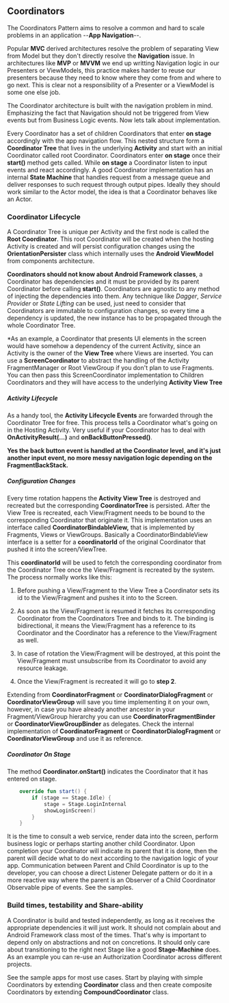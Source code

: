 
 ## Coordinators
  The Coordinators Pattern aims to resolve a common and hard to scale problems in an application 
  --**App Navigation**--.
  
  Popular **MVC** derived architectures resolve the problem of separating View from Model but 
  they don't directly resolve the **Navigation** issue. In architectures like **MVP** or **MVVM** 
  we end up writting Navigation logic in our Presenters or ViewModels, this practice makes harder 
  to reuse our presenters because they need to know where they come from and where to go next. This 
  is clear not a responsibility of a Presenter or a ViewModel is some one else job.
  
  The Coordinator architecture is built with the navigation problem in mind. Emphasizing the fact 
  that Navigation should not be triggered from View events but from Business Logic events. Now lets 
  talk about implementation.  
  
  Every Coordinator has a set of children Coordinators that enter **on stage** accordingly with the 
  app navigation flow. This nested structure form a **Coordinator Tree** that lives in the 
  underlying **Activity** and start with an initial Coordinator called root Coordinator. 
  Coordinators enter **on stage** once their **start()** method gets called. While **on stage** a 
  Coordinator listen to input events and react accordingly. A good Coordinator implementation has 
  an internal **State Machine** that handles request from a message queue and deliver responses to 
  such request through output pipes. Ideally they should work similar to the Actor model, the idea 
  is that a Coordinator behaves like an Actor.
 
 ### Coordinator Lifecycle
 A Coordinator Tree is unique per Activity and the first node is called the **Root Coordinator**. 
 This root Coordinator will be created when the hosting Activity is created and will persist 
 configuration changes using the **OrientationPersister** class which internally uses the **Android 
 ViewModel** from components architecture.
 
 
 **Coordinators should not know about Android Framework classes**, a Coordinator has dependencies 
 and it must be provided by its parent Coordinator before calling **start()**. Coordinators are 
 agnostic to any method of injecting the dependencies into them. Any technique like *Dagger*, 
 *Service Provider* or *State Lifting* can be used, just need to consider that Coordinators are 
 immutable to configuration changes, so every time a dependency is updated, the new instance 
 has to be propagated through the whole Coordinator Tree.
 
 *As an example, a Coordinator that presents UI elements in the screen would have somehow a 
 dependency of the current Activity, since an Activity is the owner of the **View Tree** where 
 Views are inserted.
 You can use a **ScreenCoordinator** to abstract the handling of the Activity FragmentManager 
 or Root ViewGroup if you don't plan to use Fragments. You can then pass this  ScreenCoordinator 
 implementation to Children Coordinators and they will have access to the underlying **Activity View 
 Tree**
 
 
 ##### Activity Lifecycle
 As a handy tool, the **Activity Lifecycle Events** are forwarded through the Coordinator Tree for 
 free. This process tells a Coordinator what's going on in the Hosting Activity. Very useful if 
 your Coordinator has to deal with **OnActivityResult(...)** and **onBackButtonPressed()**.
 
 **Yes the back button event is handled at the Coordinator level, and it's just another input event,
  no more messy navigation logic depending on the FragmentBackStack.**
 
 
 ##### Configuration Changes
 Every time rotation happens the **Activity View Tree** is destroyed and recreated but the 
 corresponding **CoordinatorTree** is persisted. After the View Tree is recreated, each View/Fragment 
 needs to be bound to the corresponding Coordinator that originate it. 
 This implementation uses an interface called **CoordinatorBindableView,** that is implemented by 
 Fragments, Views or ViewGroups. Basically a CoordinatorBindableView interface is a setter for a 
 **coordinatorId** of the original Coordinator that pushed it into the screen/ViewTree.
 
 This **coordinatorId** will be used to fetch the corresponding coordinator from the 
 Coordinator Tree once the View/Fragment is recreated by the system. 
 The process normally works like this:
 
 1. Before pushing a View/Fragment to the View Tree a Coordinator sets its id to the View/Fragment 
 and pushes it into to the Screen.
 
 2. As soon as the View/Fragment is resumed it fetches its corresponding Coordinator from the 
 Coordinators Tree and binds to it. The binding is bidirectional, it means the View/Fragment has a 
 reference to its Coordinator and the Coordinator has a reference to the View/Fragment as well.
 
 3. In case of rotation the View/Fragment will be destroyed, at this point the View/Fragment must 
  unsubscribe from its Coordinator to avoid any resource leakage. 
  
 4. Once the View/Fragment is recreated it will go to **step 2**.
 
 
 Extending from **CoordinatorFragment** or **CoordinatorDialogFragment** or 
 **CoordinatorViewGroup** will save you time implementing it on your own, however, in case you 
 have already another ancestor in your Fragment/ViewGroup hierarchy you can use 
 **CoordinatorFragmentBinder** or **CoordinatorViewGroupBinder** as delegates. Check the internal 
 implementation of **CoordinatorFragment** or **CoordinatorDialogFragment** or 
 **CoordinatorViewGroup** and use it as reference.
 
 
 ##### Coordinator On Stage 
 The method **Coordinator.onStart()** indicates the Coordinator that it has entered on stage.
 ```kotlin
     override fun start() {
         if (stage == Stage.Idle) {
             stage = Stage.LoginInternal
             showLoginScreen()
         }
     }
 ```
 It is the time to consult a web service, render data into the screen, perform business logic or
 perhaps starting another child Coordinator.
 Upon completion your Coordinator will indicate its parent that it is done, then the parent will 
 decide what to do next according to the navigation logic of your app. Communication between 
 Parent and Child Coordinator is up to the developer, you can choose a direct Listener Delegate 
 pattern or do it in a more reactive way where the parent is an Observer of a Child Coordinator 
 Observable pipe of events. See the samples.
 
 
 ### Build times, testability and Share-ability
 A Coordinator is build and tested independently, as long as it receives the appropriate dependencies
 it will just work. It should not complain about and Android Framework class most of the times.
 That's why is important to depend only on abstractions and not on concretions. It should only care
 about transitioning to the right next Stage like a good **Stage-Machine** does.
 As an example you can re-use an Authorization Coordinator across different projects.
 
 See the sample apps for most use cases. Start by playing with simple Coordinators by 
 extending **Coordinator** class and then create composite Coordinators by extending 
 **CompoundCoordinator** class.
 